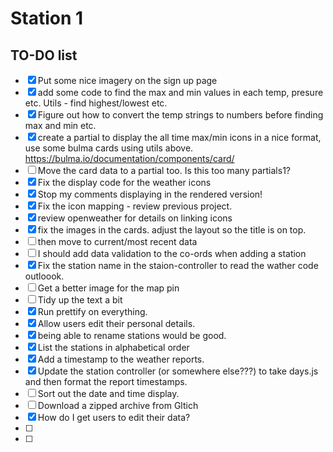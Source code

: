 # Station 1

## TO-DO list
- [x] Put some nice imagery on the sign up page
- [x] add some code to find the max and min values in each temp, presure etc. Utils - find highest/lowest etc. 
- [x] Figure out how to convert the temp strings to numbers before finding max and min etc. 
- [x] create a partial to display the all time max/min icons in a nice format, use some bulma cards using utils above. https://bulma.io/documentation/components/card/ 
- [ ] Move the card data to a partial too. Is this too many partials1?
- [x] Fix the display code for the weather icons
- [x] Stop my comments displaying in the rendered version!
- [x] Fix the icon mapping - review previous project. 
- [x] review openweather for details on linking icons
- [x] fix the images in the cards. adjust the layout so the title is on top. 
- [ ] then move to current/most recent data
- [ ] I should add data validation to the co-ords when adding a station
- [x] Fix the station name in the staion-controller to read the wather code outloook. 
- [ ] Get a better image for the map pin
- [ ] Tidy up the text a bit
- [x] Run prettify on everything.
- [X] Allow users edit their personal details. 
- [x] being able to rename stations would be good. 
- [x] List the stations in alphabetical order
- [x] Add a timestamp to the weather reports. 
- [X] Update the station controller (or somewhere else???) to take days.js and then format the report timestamps. 
- [ ] Sort out the date and time display. 
- [ ] Download a zipped archive from Gltich
- [X] How do I get users to edit their data?
- [ ]
- [ ] 